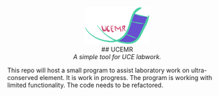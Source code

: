 <p align='center'>
<img src='static/ucmr-logo.png' width='150'>
<br>
## UCEMR
</br>
<i>A simple tool for UCE labwork.</i>
</p>

This repo will host a small program to assist laboratory work on ultra-conserved element. It is work in progress. The program is working with limited functionality. The code needs to be refactored.
